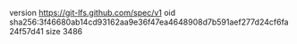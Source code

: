 version https://git-lfs.github.com/spec/v1
oid sha256:3f46680ab14cd93162aa9e36f47ea4648908d7b591aef277d24cf6fa24f57d41
size 3486
